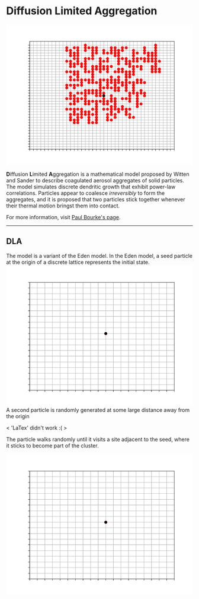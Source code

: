 
<!-- <script src="https://polyfill.io/v3/polyfill.min.js?features=es6">
</script>
<script id="MathJax-script" async src="https://cdn.jsdelivr.net/npm/mathjax@3/es5/tex-mml-chtml.js">
</script> -->

# Diffusion Limited Aggregation

![Image](./DLA-Images/DLA_middle_seed.png "DLA")

**D**iffusion **L**imited **A**ggregation is a mathematical model proposed by Witten and Sander to describe coagulated aerosol aggregates of solid particles. The model simulates discrete dendritic growth that exhibit power-law correlations. Particles appear to coalesce *irreversibly* to form the aggregates, and it is proposed that two particles stick together whenever their thermal motion bringst them into contact.

For more information, visit [Paul Bourke's page](http://paulbourke.net/fractals/dla/).  

-------
## DLA

The model is a variant of the Eden model. In the Eden model, a seed particle at the origin of a discrete lattice represents the initial state.
![Image](./DLA-Images/eden_seed.png)
A second particle is randomly generated at some large distance away from the origin 

< 'LaTex' didn't work :( >

<!-- <div class="eq1" align="center">

\(  X_0 = (X, Y) \in [\frac{-\text{Axis Length}}{2}, \frac{\text{Axis Length}}{2}] \subset \N \\ \scriptsize{ \; where \;} X,Y \scriptsize{\; are\: Random\: Variables}  \)

</div> -->

The particle walks randomly until it visits a site adjacent to the seed, where it sticks to become part of the cluster.

![Alt Text](./DLA-Images/AlgoGif/DLA_n1.gif)

